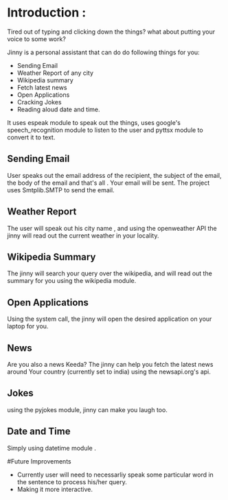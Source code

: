 # Introduction : 
Tired out of typing and clicking down the things? what about putting your voice to some work? 

Jinny is a personal assistant that can do do following things for you:
* Sending Email
* Weather Report of any city
* Wikipedia summary
* Fetch latest news
* Open Applications 
* Cracking Jokes
* Reading aloud date and time. 

It uses espeak module to speak out the things, uses google's speech_recognition module to listen to the user and pyttsx module to convert it to text. 

## Sending Email 
User speaks out the email address of the recipient, the subject of the email, the body of the email and that's all . Your email will be sent. 
The project uses Smtplib.SMTP to send the email.

## Weather Report 
The user will speak out his city name , and using the openweather API the jinny will read out the current weather in your locality. 

## Wikipedia Summary 
The jinny will search your query over the wikipedia, and will read out the summary for you using the wikipedia module. 

## Open Applications 
Using the system call, the jinny will open the desired application on your laptop for you. 

## News
Are you also a news Keeda? The jinny can help you fetch the latest news around Your country (currently set to india) using the newsapi.org's api. 

## Jokes
using the pyjokes module, jinny can make you laugh too. 

## Date and Time
Simply using datetime module . 

#Future Improvements 
* Currently user will need to necessarliy speak some particular word in the sentence to process his/her query. 
* Making it more interactive. 
